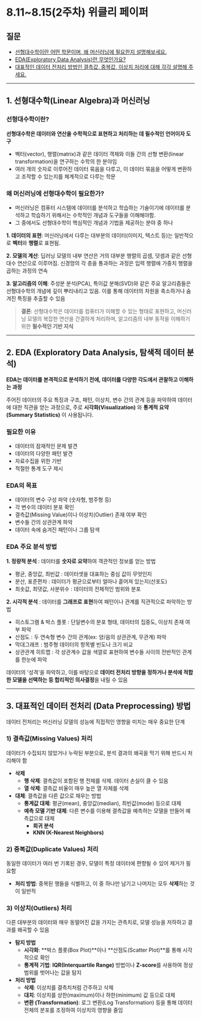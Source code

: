 # **8.11~8.15(2주차) 위클리 페이퍼**

## 질문
- [선형대수학이란 어떤 학문이며, 왜 머신러닝에 필요한지 설명해보세요.](#1-선형대수학linear-algebra과-머신러닝)
- [EDA(Exploratory Data Analysis)란 무엇인가요?](#2-eda-exploratory-data-analysis-탐색적-데이터-분석)
- [대표적인 데이터 전처리 방법인 결측값, 중복값, 이상치 처리에 대해 각각 설명해 주세요.](#3-대표적인-데이터-전처리-data-preprocessing-방법)

---
## 1. 선형대수학(Linear Algebra)과 머신러닝

### 선형대수학이란?

**선형대수학은 데이터와 연산을 수학적으로 표현하고 처리하는 데 필수적인 언어이자 도구**
- 벡터(vector), 행렬(matrix)과 같은 데이터 객체와 이들 간의 선형 변환(linear transformation)을 연구하는 수학의 한 분야임
- 여러 개의 숫자로 이루어진 데이터 묶음을 다루고, 이 데이터 묶음을 어떻게 변환하고 조작할 수 있는지를 체계적으로 다루는 학문

### 왜 머신러닝에 선형대수학이 필요한가?

- 머신러닝은 컴퓨터 시스템에 데이터를 분석하고 학습하는 기술이기에 데이터를 분석하고 학습하기 위해서는 수학적인 개념과 도구들을 이해해야함.
- 그 중에서도 선형대수학이 핵심적인 개념과 기법을 제공하는 분야 중 하나

**1. 데이터의 표현**: 머신러닝에서 다루는 대부분의 데이터(이미지, 텍스트 등)는 일반적으로 **벡터**와 **행렬**로 표현됨. 

**2. 모델의 계산**: 딥러닝 모델의 내부 연산은 거의 대부분 행렬의 곱셈, 덧셈과 같은 선형대수 연산으로 이루어짐. 신경망의 각 층을 통과하는 과정은 입력 행렬에 가중치 행렬을 곱하는 과정의 연속

**3. 알고리즘의 이해**: 주성분 분석(PCA), 특이값 분해(SVD)와 같은 주요 알고리즘들은 선형대수학의 개념에 깊이 뿌리내리고 있음. 이를 통해 데이터의 차원을 축소하거나 숨겨진 특징을 추출할 수 있음

> **결론**: 선형대수학은 데이터를 컴퓨터가 이해할 수 있는 형태로 표현하고, 머신러닝 모델의 복잡한 연산을 간결하게 처리하며, 알고리즘의 내부 동작을 이해하기 위한 **필수적인 기반 지식**

---

## 2. EDA (Exploratory Data Analysis, 탐색적 데이터 분석) 

**EDA는 데이터를 본격적으로 분석하기 전에, 데이터를 다양한 각도에서 관찰하고 이해하는 과정**

주어진 데이터의 주요 특징과 구조, 패턴, 이상치, 변수 간의 관계 등을 파악하여 데이터에 대한 직관을 얻는 과정으로, 주로 **시각화(Visualization)** 와 **통계적 요약(Summary Statistics)** 이 사용됩니다.


### 필요한 이유

* 데이터의 잠재적인 문제 발견
* 데이터의 다양한 패턴 발견
* 자료수집을 위한 기반
* 적절한 통계 도구 제시

### EDA의 목표

* 데이터의 변수 구성 파악 (숫자형, 범주형 등)
* 각 변수의 데이터 분포 확인
* 결측값(Missing Value)이나 이상치(Outlier) 존재 여부 확인
* 변수들 간의 상관관계 파악
* 데이터 속에 숨겨진 패턴이나 그룹 탐색

### EDA 주요 분석 방법

**1. 정량적 분석** : 데이터를 **숫자로 요약**하여 객관적인 정보를 얻는 방법
- 평균, 중앙값, 최빈값 : 데이터셋을 대표하는 중심 값이 무엇인지
- 분산, 표준편차 : 데이터가 평균으로부터 얼마나 흩어져 있는지(산포도)
- 최솟값, 최댓값, 사분위수 : 데이터의 전체적인 범위와 분포
  
**2. 시각적 분석** : 데이터를 **그래프로 표현**하여 패턴이나 관계를 직관적으로 파악하는 방법
- 히스토그램 & 박스 플롯 : 단일변수의 분포 형태, 데이터의 집중도, 이상치 존재 여부 파악
- 산점도 : 두 연속형 변수 간의 관계(ex: 양/음의 상관관계, 무관계) 파악
- 막대그래프 : 범주형 데이터의 항목별 빈도나 크기 비교
- 상관관계 히트맵 : 각 상관계수 값을 색깔로 표현하여 변수들 사이의 전반적인 관계를 한눈에 파악

데이터의 '성격'을 파악하고, 이를 바탕으로 **데이터 전처리 방향을 정하거나 분석에 적합한 모델을 선택하는 등 합리적인 의사결정**을 내릴 수 있음

---

## 3. 대표적인 데이터 전처리 (Data Preprocessing) 방법

데이터 전처리는 머신러닝 모델의 성능에 직접적인 영향을 미치는 매우 중요한 단계

### 1) 결측값(Missing Values) 처리

데이터가 수집되지 않았거나 누락된 부분으로, 분석 결과의 왜곡을 막기 위해 반드시 처리해야 함

* **삭제**
    * **행 삭제**: 결측값이 포함된 행 전체를 삭제. 데이터 손실이 클 수 있음
    * **열 삭제**: 결측값 비율이 매우 높은 열 자체를 삭제
* **대체**: 결측값을 다른 값으로 채우는 방법
    * **통계값 대체**: 평균(mean), 중앙값(median), 최빈값(mode) 등으로 대체
    * **예측 모델 기반 대체**: 다른 변수를 이용해 결측값을 예측하는 모델을 만들어 예측값으로 대체
      * **회귀 분석**
      * **KNN (K-Nearest Neighbors)**  

### 2) 중복값(Duplicate Values) 처리

동일한 데이터가 여러 번 기록된 경우, 모델이 특정 데이터에 편향될 수 있어 제거가 필요함

* **처리 방법**: 중복된 행들을 식별하고, 이 중 하나만 남기고 나머지는 모두 **삭제**하는 것이 일반적

### 3) 이상치(Outliers) 처리

다른 대부분의 데이터와 매우 동떨어진 값을 가지는 관측치로, 모델 성능을 저하하고 결과를 왜곡할 수 있음

* **탐지 방법**
    * **시각화**: **박스 플롯(Box Plot)**이나 **산점도(Scatter Plot)**를 통해 시각적으로 확인
    * **통계적 기법**: **IQR(Interquartile Range)** 방법이나 **Z-score**를 사용하여 정상 범위를 벗어나는 값을 탐지
* **처리 방법**
    * **삭제**: 이상치를 결측치처럼 간주하고 삭제
    * **대치**: 이상치를 상한(maximum)이나 하한(minimum) 값 등으로 대체
    * **변환 (Transformation)**: 로그 변환(Log Transformation) 등을 통해 데이터 전체의 분포를 조정하여 이상치의 영향을 줄임

